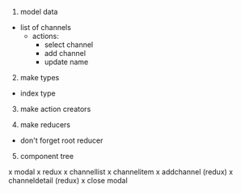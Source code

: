 1. model data
  - list of channels
    - actions:
      - select channel
      - add channel
      - update name

2. make types
  - index type

3. make action creators

4. make reducers
  - don't forget root reducer

5. component tree

x modal
  x redux
    x channellist
      x channelitem
  x addchannel (redux)
  x channeldetail (redux)
  x close modal
